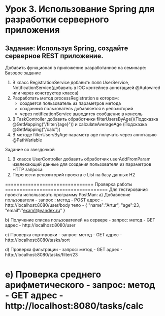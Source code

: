 # Урок 3. Использование Spring для разработки серверного приложения

## Задание: Используя Spring, создайте серверное REST приложение.

Добавить функционал в приложение разработанное на семинаре:
Базовое задание
1) В класс RegistrationService добавить поля UserService, NotificationService(добавить в IOC контейнер аннотацией @Autowired или через конструктор класса)
2) Разработать метод processRegistration в котором:
   - создается пользователь из параметров метода
   - созданный пользователь добавляется в репозиторий
   - через notificationService выводится сообщение в консоль
3) В TaskController добавить обработчики filterUsersByAge()(Подсказка @GetMapping("/filter/{age}")) и calculateAverageAge (Подсказка @GetMapping("/calc"))
4) В методе filterUsersByAge параметр age получать через аннотацию @PathVariable

Задание со звездочкой
1) В классе UserController добавить обработчик userAddFromParam извлекающий данные для создания пользователя из параметров HTTP запроса
2) Перенести репозиторий проекта с List<User> на базу данных H2

=============================== Проверка работы ====================================
Для теcтирования проекта использовать программу PostMan:
a) Добавление пользователя - запрос :
метод - POST
адрес - http://localhost:8080/user/body
тело -
{
"name":"Artur",
"age":23,
"email":"exam1@yandex.ru"
}

b) Получение списка пользователей на сервере - запрос:
метод - GET
адрес - http://localhost:8080/user

c) Проверка сортировки - запрос:
метод - GET
адрес - http://localhost:8080/tasks/sort

d) Проверка фильтрации - запрос:
метод - GET
адрес - http://localhost:8080/tasks/filter/23

e) Проверка среднего арифметического - запрос:
метод - GET
адрес - http://localhost:8080/tasks/calc
=========================================================================
